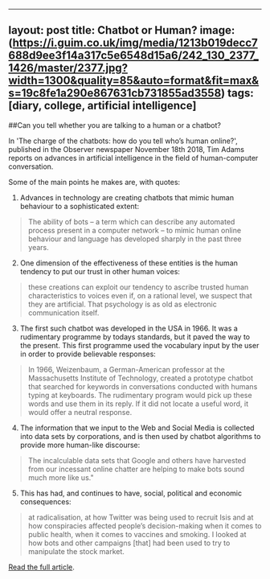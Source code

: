  ---
layout: post
title: Chatbot or Human?
image: (https://i.guim.co.uk/img/media/1213b019decc7688d9ee3f14a317c5e6548d15a6/242_130_2377_1426/master/2377.jpg?width=1300&quality=85&auto=format&fit=max&s=19c8fe1a290e867631cb731855ad3558)
tags: [diary, college, artificial intelligence]
---
 
##Can you tell whether you are talking to a human or a chatbot?

In 'The charge of the chatbots: how do you tell who’s human online?', published in the Observer newspaper November 18th 2018, Tim Adams reports on advances in artificial intelligence in the field of human-computer conversation.

Some of the main points he makes are, with quotes:

1. Advances in technology are creating chatbots that mimic human behaviour to a sophisticated extent: 

> The ability of bots – a term which can describe any automated process present in a computer network – to mimic human online behaviour and language has developed sharply in the past three years.

2. One dimension of the effectiveness of these entities is the human tendency to put our trust in other human voices:

> these creations can exploit our tendency to ascribe trusted human characteristics to voices even if, on a rational level, we suspect that they are artificial. That psychology is as old as electronic communication itself.

3. The first such chatbot was developed in the USA in 1966. It was a rudimentary programme by todays standards, but it paved the way to the present. This first programme used the vocabulary input by the user in order to provide believable responses:

> In 1966, Weizenbaum, a German-American professor at the Massachusetts Institute of Technology, created a prototype chatbot that searched for keywords in conversations conducted with humans typing at keyboards. The rudimentary program would pick up these words and use them in its reply. If it did not locate a useful word, it would offer a neutral response.

4. The information that we input to the Web and Social Media is collected into data sets by corporations, and is then used by chatbot algorithms to provide more human-like discourse:

> The incalculable data sets that Google and others have harvested from our incessant online chatter are helping to make bots sound much more like us."

5. This has had, and continues to have,  social, political and economic consequences:

> at radicalisation, at how Twitter was being used to recruit Isis and at how conspiracies affected people’s decision-making when it comes to public health, when it comes to vaccines and smoking. I looked at how bots and other campaigns [that] had been used to try to manipulate the stock market.

<a href="https://www.theguardian.com/technology/2018/nov/18/how-can-you-tell-who-is-human-online-chatbots?CMP=share_btn_tw">Read the full article</a>. 

